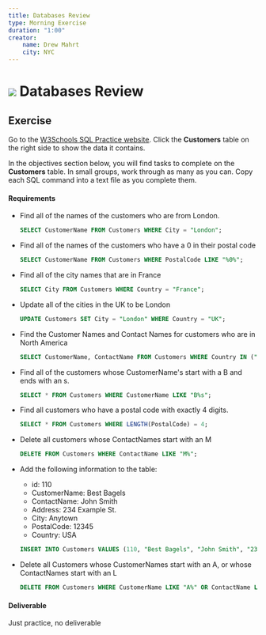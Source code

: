 ```yaml
---
title: Databases Review
type: Morning Exercise
duration: "1:00"
creator:
    name: Drew Mahrt
    city: NYC
---
```


# ![](https://ga-dash.s3.amazonaws.com/production/assets/logo-9f88ae6c9c3871690e33280fcf557f33.png) Databases Review

## Exercise

Go to the [W3Schools SQL Practice website](http://www.w3schools.com/sql/trysql.asp?filename=trysql_delete). Click the **Customers** table on the right side to show the data it contains.

In the objectives section below, you will find tasks to complete on the **Customers** table. In small groups, work through as many as you can. Copy each SQL command into a text file as you complete them.

#### Requirements

- Find all of the names of the customers who are from London.

	```SQL
	SELECT CustomerName FROM Customers WHERE City = "London";
	```

- Find all of the names of the customers who have a 0 in their postal code

	```SQL
	SELECT CustomerName FROM Customers WHERE PostalCode LIKE "%0%";
	```

- Find all of the city names that are in France

	```SQL
	SELECT City FROM Customers WHERE Country = "France";
	```

- Update all of the cities in the UK to be London

	```SQL
	UPDATE Customers SET City = "London" WHERE Country = "UK";
	```

- Find the Customer Names and Contact Names for customers who are in North America

	```SQL
	SELECT CustomerName, ContactName FROM Customers WHERE Country IN ("Canada", "Mexico", "USA");
	```

- Find all of the customers whose CustomerName's start with a B and ends with an s.

	```SQL
	SELECT * FROM Customers WHERE CustomerName LIKE "B%s";
	```

- Find all customers who have a postal code with exactly 4 digits.

	```SQL
	SELECT * FROM Customers WHERE LENGTH(PostalCode) = 4;
	```

- Delete all customers whose ContactNames start with an M

	```SQL
	DELETE FROM Customers WHERE ContactName LIKE "M%";
	```

- Add the following information to the table:
    - id: 110
    - CustomerName: Best Bagels
    - ContactName: John Smith
    - Address: 234 Example St.
	- City: Anytown
    - PostalCode: 12345
    - Country: USA

	```SQL
	INSERT INTO Customers VALUES (110, "Best Bagels", "John Smith", "234 Example St.", "Anytown", "12345", "USA");
	```

- Delete all Customers whose CustomerNames start with an A, or whose ContactNames start with an L

	```SQL
	DELETE FROM Customers WHERE CustomerName LIKE "A%" OR ContactName LIKE "L%";
	```

#### Deliverable

Just practice, no deliverable
